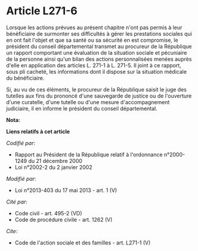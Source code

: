 # Article L271-6

Lorsque les actions prévues au présent chapitre n'ont pas permis à leur bénéficiaire de surmonter ses difficultés à gérer les
prestations sociales qui en ont fait l'objet et que sa santé ou sa sécurité en est compromise, le président du conseil
départemental transmet au procureur de la République un rapport comportant une évaluation de la situation sociale et
pécuniaire de la personne ainsi qu'un bilan des actions personnalisées menées auprès d'elle en application des articles L.
271-1 à L. 271-5. Il joint à ce rapport, sous pli cacheté, les informations dont il dispose sur la situation médicale du
bénéficiaire. 

Si, au vu de ces éléments, le procureur de la République saisit le juge des tutelles aux fins du prononcé d'une sauvegarde de
justice ou de l'ouverture d'une curatelle, d'une tutelle ou d'une mesure d'accompagnement judiciaire, il en informe le
président du conseil départemental.

**Nota:**



**Liens relatifs à cet article**

_Codifié par_:

  - Rapport au Président de la République relatif à l'ordonnance n°2000-1249 du 21 décembre 2000
  - Loi n°2002-2 du 2 janvier 2002

_Modifié par_:

  - Loi n°2013-403 du 17 mai 2013 - art. 1 (V)

_Cité par_:

  - Code civil - art. 495-2 (VD)
  - Code de procédure civile - art. 1262 (V)

_Cite_:

  - Code de l'action sociale et des familles - art. L271-1 (V)
